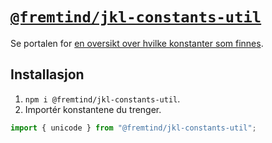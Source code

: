 # [`@fremtind/jkl-constants-util`](https://jokul.fremtind.no/komponenter/constants)

Se portalen for [en oversikt over hvilke konstanter som finnes](https://jokul.fremtind.no/komponenter/constants).

## Installasjon

1. `npm i @fremtind/jkl-constants-util`.
2. Importér konstantene du trenger.

```js
import { unicode } from "@fremtind/jkl-constants-util";
```
